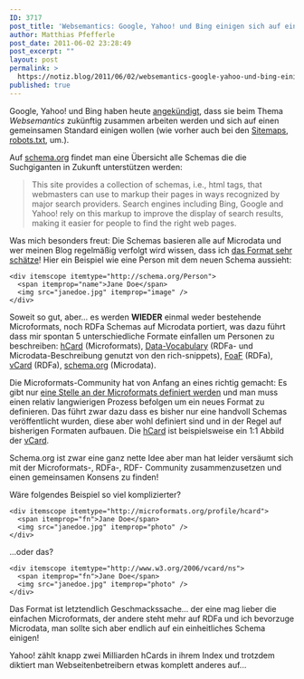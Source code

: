 ```yaml
---
ID: 3717
post_title: 'Websemantics: Google, Yahoo! und Bing einigen sich auf einen &#8222;Standard&#8220;'
author: Matthias Pfefferle
post_date: 2011-06-02 23:28:49
post_excerpt: ""
layout: post
permalink: >
  https://notiz.blog/2011/06/02/websemantics-google-yahoo-und-bing-einigen-sich-auf-einen-standard/
published: true
---
```

Google, Yahoo! und Bing haben heute <a href="http://insidesearch.blogspot.com/2011/06/introducing-schemaorg-search-engines.html">angekündigt</a>, dass sie beim Thema <em>Websemantics</em> zukünftig zusammen arbeiten werden und sich auf einen gemeinsamen Standard einigen wollen (wie vorher auch bei den <a href="http://www.sitemaps.org/">Sitemaps</a>, <a href="http://www.robotstxt.org/">robots.txt</a>, um.).

Auf <a href="http://schema.org/">schema.org</a> findet man eine Übersicht alle Schemas die die Suchgiganten in Zukunft unterstützen werden:

<blockquote>This site provides a collection of schemas, i.e., html tags, that webmasters can use to markup their pages in ways recognized by major search providers. Search engines including Bing, Google and Yahoo! rely on this markup to improve the display of search results, making it easier for people to find the right web pages.</blockquote>

Was mich besonders freut: Die Schemas basieren alle auf Microdata und wer meinen Blog regelmäßig verfolgt wird wissen, dass ich <a href="http://notiz.blog/tag/microdata/">das Format sehr schätze</a>! Hier ein Beispiel wie eine Person mit dem neuen Schema aussieht:

<pre><code>&lt;div itemscope itemtype="http://schema.org/Person"&gt;
  &lt;span itemprop="name"&gt;Jane Doe&lt;/span&gt;
  &lt;img src="janedoe.jpg" itemprop="image" /&gt;
&lt;/div&gt;</code></pre>

Soweit so gut, aber... es werden <strong>WIEDER</strong> einmal weder bestehende Microformats, noch RDFa Schemas auf Microdata portiert, was dazu führt dass mir spontan 5 unterschiedliche Formate einfallen um Personen zu beschreiben: <a href="http://microformats.org/wiki/hcard">hCard</a> (Microformats), <a href="http://www.data-vocabulary.org/Person/">Data-Vocabulary</a> (RDFa- und Microdata-Beschreibung genutzt von den rich-snippets), <a href="http://www.foaf-project.org/">FoaF</a> (RDFa), <a href="http://www.w3.org/Submission/vcard-rdf/">vCard</a> (RDFa), <a href="http://schema.org/Person">schema.org</a> (Microdata).

Die Microformats-Community hat von Anfang an eines richtig gemacht: Es gibt nur <a href="http://microformats.org/wiki/Main_Page">eine Stelle an der Microformats definiert werden</a> und man muss einen relativ langwierigen Prozess befolgen um ein neues Format zu definieren. Das führt zwar dazu dass es bisher nur eine handvoll Schemas veröffentlicht wurden, diese aber wohl definiert sind und in der Regel auf bisherigen Formaten aufbauen. Die <a href="http://microformats.org/wiki/hCard">hCard</a> ist beispielsweise ein 1:1 Abbild der <a href="http://www.ietf.org/rfc/rfc2426.txt">vCard</a>.

Schema.org ist zwar eine ganz nette Idee aber man hat leider versäumt sich mit der Microformats-, RDFa-, RDF- Community zusammenzusetzen und einen gemeinsamen Konsens zu finden!

Wäre folgendes Beispiel so viel komplizierter?

<pre><code>&lt;div itemscope itemtype="http://microformats.org/profile/hcard"&gt;
  &lt;span itemprop="fn"&gt;Jane Doe&lt;/span&gt;
  &lt;img src="janedoe.jpg" itemprop="photo" /&gt;
&lt;/div&gt;</code></pre>

...oder das?

<pre><code>&lt;div itemscope itemtype="http://www.w3.org/2006/vcard/ns"&gt;
  &lt;span itemprop="fn"&gt;Jane Doe&lt;/span&gt;
  &lt;img src="janedoe.jpg" itemprop="photo" /&gt;
&lt;/div&gt;</code></pre>

Das Format ist letztendlich Geschmackssache... der eine mag lieber die einfachen Microformats, der andere steht mehr auf RDFa und ich bevorzuge Microdata, man sollte sich aber endlich auf ein einheitliches Schema einigen!

Yahoo! zählt knapp zwei Milliarden hCards in ihrem Index und trotzdem diktiert man Webseitenbetreibern etwas komplett anderes auf...